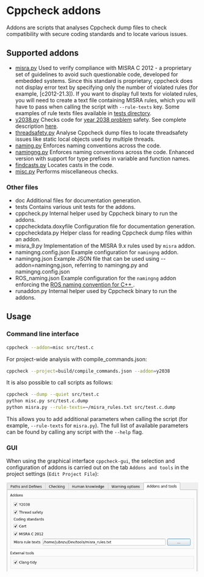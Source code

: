 # Cppcheck addons

Addons are scripts that analyses Cppcheck dump files to check compatibility with secure coding standards and to locate various issues.

## Supported addons

+ [misra.py](https://github.com/danmar/cppcheck/blob/main/addons/misra.py) 
  Used to verify compliance with MISRA C 2012 - a proprietary set of guidelines to avoid such questionable code, developed for embedded systems. Since this standard is proprietary, cppcheck does not display error text by specifying only the number of violated rules (for example, [c2012-21.3]). If you want to display full texts for violated rules, you will need to create a text file containing MISRA rules, which you will have to pass when calling the script with `--rule-texts` key. Some examples of rule texts files available in [tests directory](https://github.com/danmar/cppcheck/blob/main/addons/test/misra/).
+ [y2038.py](https://github.com/danmar/cppcheck/blob/main/addons/y2038.py) 
  Checks code for [year 2038 problem](https://en.wikipedia.org/wiki/Year_2038_problem) safety. See complete description [here](https://github.com/danmar/cppcheck/blob/main/addons/doc/y2038.md).
+ [threadsafety.py](https://github.com/danmar/cppcheck/blob/main/addons/threadsafety.py) 
  Analyse Cppcheck dump files to locate threadsafety issues like static local objects used by multiple threads.
+ [naming.py](https://github.com/danmar/cppcheck/blob/main/addons/naming.py)
  Enforces naming conventions across the code.
+ [namingng.py](https://github.com/danmar/cppcheck/blob/main/addons/namingng.py)
  Enforces naming conventions across the code. Enhanced version with support for type prefixes in variable and function names.
+ [findcasts.py](https://github.com/danmar/cppcheck/blob/main/addons/findcasts.py)
  Locates casts in the code.
+ [misc.py](https://github.com/danmar/cppcheck/blob/main/addons/misc.py)
  Performs miscellaneous checks.

### Other files

- doc
  Additional files for documentation generation.
- tests
  Contains various unit tests for the addons.
- cppcheck.py
  Internal helper used by Cppcheck binary to run the addons.
- cppcheckdata.doxyfile
  Configuration file for documentation generation.
- cppcheckdata.py
  Helper class for reading Cppcheck dump files within an addon.
- misra_9.py
  Implementation of the MISRA 9.x rules used by `misra` addon. 
- namingng.config.json
  Example configuration for `namingng` addon. 
- namingng.json
  Example JSON file that can be used using --addon=namingng.json, referring to namingng.py and namingng.config.json
- ROS_naming.json
  Example configuration for the `namingng` addon enforcing the [ROS naming convention for C++ ](http://wiki.ros.org/CppStyleGuide#Files).
- runaddon.py
  Internal helper used by Cppcheck binary to run the addons.

## Usage

### Command line interface

```bash
cppcheck --addon=misc src/test.c
```

For project-wide analysis with compile_commands.json:
```bash
cppcheck --project=build/compile_commands.json --addon=y2038
```

It is also possible to call scripts as follows:
```bash
cppcheck --dump --quiet src/test.c
python misc.py src/test.c.dump
python misra.py --rule-texts=~/misra_rules.txt src/test.c.dump
```

This allows you to add additional parameters when calling the script (for example, `--rule-texts` for `misra.py`). The full list of available parameters can be found by calling any script with the `--help` flag.

### GUI

When using the graphical interface `cppcheck-gui`, the selection and configuration of addons is carried out on the tab `Addons and tools` in the project settings (`Edit Project File`):

![Screenshot](https://raw.githubusercontent.com/danmar/cppcheck/main/addons/doc/img/cppcheck-gui-addons.png)

